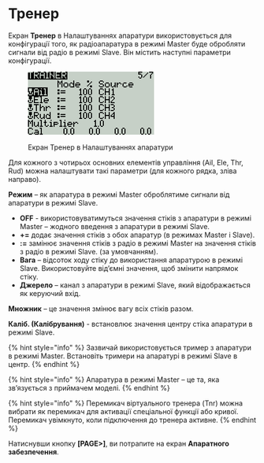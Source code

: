# Тренер

Екран **Тренер** в Налаштуваннях апаратури використовується для конфігурації того, як радіоапаратура в режимі Master буде обробляти сигнали від радіо в режимі Slave. Він містить наступні параметри конфігурації.

<figure><img src="../../.gitbook/assets/bwtrainer.png" alt=""><figcaption><p>Екран Тренер в Налаштуваннях апаратури</p></figcaption></figure>

Для кожного з чотирьох основних елементів управління (Ail, Ele, Thr, Rud) можна налаштувати такі параметри (для кожного рядка, зліва направо).

**Режим** – як апаратура в режимі Master оброблятиме сигнали від апаратури в режимі Slave.

* **OFF** - використовуватимуться значення стіків з апаратури в режимі Master – жодного введення з апаратури в режимі Slave.
* **+=** додає значення стіків з обох апаратур (в режимах Master і Slave).
* **:=** замінює значення стіків з радіо в режимі Master на значення стіків з радіо в режимі Slave. (за умовчанням).
* **Вага** – відсоток ходу стіку до використання апаратурою в режимі Slave. Використовуйте від’ємні значення, щоб змінити напрямок стіку.
* **Джерело** – канал з апаратури в режимі Slave, який відображається як керуючий вхід.

**Множник** – це значення змінює вагу всіх стіків разом.

**Каліб. (Калібрування)** - встановлює значення центру стіка апаратури в режимі Slave.

{% hint style="info" %}
Зазвичай використовується тример з апаратури в режимі Master. Встановіть тримери на апаратурі в режимі Slave в центр.
{% endhint %}

{% hint style="info" %}
Апаратура в режимі Master – це та, яка зв’язується з приймачем моделі.
{% endhint %}

{% hint style="info" %}
Перемикач віртуального тренера (Tnr) можна вибрати як перемикач для активації спеціальної функції або кривої. Перемикач увімкнуто, коли підключення до тренера активне.
{% endhint %}

Натиснувши кнопку **\[PAGE>]**, ви потрапите на екран **Апаратного забезпечення**.
